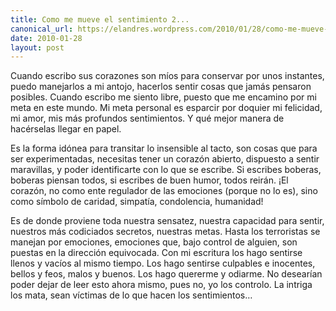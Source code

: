 ```yaml
---
title: Como me mueve el sentimiento 2...
canonical_url: https://elandres.wordpress.com/2010/01/28/como-me-mueve-el-sentimiento-2%e2%80%a6/
date: 2010-01-28
layout: post
---
```


Cuando escribo sus corazones son míos para conservar por unos instantes, puedo manejarlos a mi antojo, hacerlos sentir cosas que jamás pensaron posibles. Cuando escribo me siento libre, puesto que me encamino por mi meta en este mundo. Mi meta personal es esparcir por doquier mi felicidad, mi amor, mis más profundos sentimientos. Y qué mejor manera de hacérselas llegar en papel.

<!--more-->

Es la forma idónea para transitar lo insensible al tacto, son cosas que para ser experimentadas, necesitas tener un corazón abierto, dispuesto a sentir maravillas, y poder identificarte con lo que se escribe. Si escribes boberas, boberas piensan todos, si escribes de buen humor, todos reirán. ¡El corazón, no como ente regulador de las emociones (porque no lo es), sino como símbolo de caridad, simpatía, condolencia, humanidad!

Es de donde proviene toda nuestra sensatez, nuestra capacidad para sentir, nuestros más codiciados secretos, nuestras metas. Hasta los terroristas se manejan por emociones, emociones que, bajo control de alguien, son puestas en la dirección equivocada. Con mi escritura los hago sentirse llenos y vacíos al mismo tiempo. Los hago sentirse culpables e inocentes, bellos y feos, malos y buenos. Los hago quererme y odiarme. No desearían poder dejar de leer esto ahora mismo, pues no, yo los controlo. La intriga los mata, sean víctimas de lo que hacen los sentimientos…
